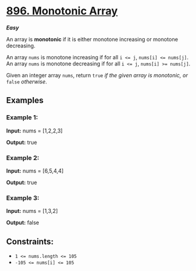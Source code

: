 # [896. Monotonic Array](https://leetcode.com/problems/monotonic-array/)

**_Easy_**


An array is **monotonic** if it is either monotone increasing or monotone decreasing.

An array `nums` is monotone increasing if for all `i <= j`, `nums[i] <= nums[j]`. An array `nums` is monotone decreasing if for all `i <= j`, `nums[i] >= nums[j]`.

Given an integer array `nums`, return `true` _if the given array is monotonic, or_ `false` _otherwise_.

## Examples
### **Example 1:**

**Input:** nums = [1,2,2,3]

**Output:** true
### **Example 2:**

**Input:** nums = [6,5,4,4]

**Output:** true
### **Example 3:**

**Input:** nums = [1,3,2]

**Output:** false

## **Constraints:**

- `1 <= nums.length <= 105`
- `-105 <= nums[i] <= 105`